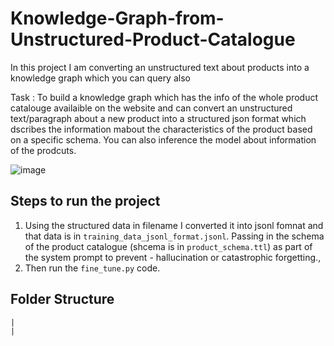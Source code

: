 # Knowledge-Graph-from-Unstructured-Product-Catalogue
In this project I am converting an unstructured text about products into a knowledge graph which you can query also


Task : To build a knowledge graph which has the info of the whole product catalouge availaible on the website and can convert an unstructured text/paragraph about a new product into a structured json format which dscribes the information mabout the characteristics of the product based on a specific schema. You can also inference the model about information of the prodcuts. 


![image](https://github.com/user-attachments/assets/19d32793-fce6-41c9-a57a-84fd1dac9f90)


## Steps to run the project 
1. Using the structured data in filename I converted it into jsonl fomnat and that data is in `training_data_jsonl_format.jsonl`. Passing in the schema of the product catalogue (shcema is in `product_schema.ttl`) as part of the system prompt to prevent - hallucination or catastrophic forgetting.,
2. Then run the `fine_tune.py` code. 

## Folder Structure
```
|
|
```
